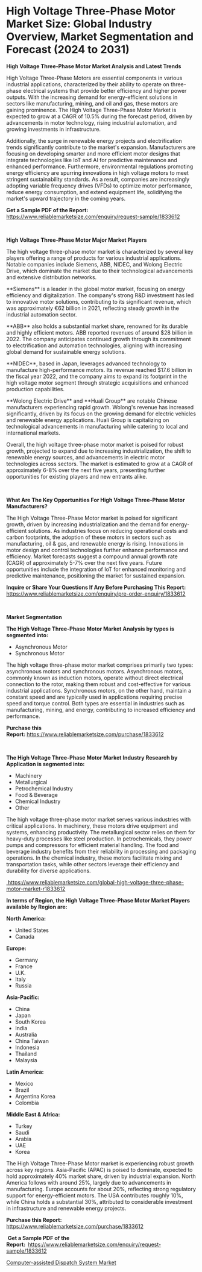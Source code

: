 <p><h1>High Voltage Three-Phase Motor Market Size: Global Industry Overview, Market Segmentation and Forecast (2024 to 2031)</h1></p><p><strong>High Voltage Three-Phase Motor Market Analysis and Latest Trends</strong></p>
<p><p>High Voltage Three-Phase Motors are essential components in various industrial applications, characterized by their ability to operate on three-phase electrical systems that provide better efficiency and higher power outputs. With the increasing demand for energy-efficient solutions in sectors like manufacturing, mining, and oil and gas, these motors are gaining prominence. The High Voltage Three-Phase Motor Market is expected to grow at a CAGR of 10.5% during the forecast period, driven by advancements in motor technology, rising industrial automation, and growing investments in infrastructure. </p><p>Additionally, the surge in renewable energy projects and electrification trends significantly contribute to the market's expansion. Manufacturers are focusing on developing smarter and more efficient motor designs that integrate technologies like IoT and AI for predictive maintenance and enhanced performance. Furthermore, environmental regulations promoting energy efficiency are spurring innovations in high voltage motors to meet stringent sustainability standards. As a result, companies are increasingly adopting variable frequency drives (VFDs) to optimize motor performance, reduce energy consumption, and extend equipment life, solidifying the market's upward trajectory in the coming years.</p></p>
<p><strong>Get a Sample PDF of the Report:&nbsp;</strong> <a href="https://www.reliablemarketsize.com/enquiry/request-sample/1833612?utm_campaign=1133&utm_medium=2&utm_source=Github&utm_content=ia&utm_term=01012025&utm_id=high-voltage-three-phase-motor">https://www.reliablemarketsize.com/enquiry/request-sample/1833612</a></p>
<p>&nbsp;</p>
<p><strong>High Voltage Three-Phase Motor Major Market Players</strong></p>
<p><p>The high voltage three-phase motor market is characterized by several key players offering a range of products for various industrial applications. Notable companies include Siemens, ABB, NIDEC, and Wolong Electric Drive, which dominate the market due to their technological advancements and extensive distribution networks.</p><p>**Siemens** is a leader in the global motor market, focusing on energy efficiency and digitalization. The company's strong R&D investment has led to innovative motor solutions, contributing to its significant revenue, which was approximately €62 billion in 2021, reflecting steady growth in the industrial automation sector.</p><p>**ABB** also holds a substantial market share, renowned for its durable and highly efficient motors. ABB reported revenues of around $28 billion in 2022. The company anticipates continued growth through its commitment to electrification and automation technologies, aligning with increasing global demand for sustainable energy solutions.</p><p>**NIDEC**, based in Japan, leverages advanced technology to manufacture high-performance motors. Its revenue reached $17.6 billion in the fiscal year 2022, and the company aims to expand its footprint in the high voltage motor segment through strategic acquisitions and enhanced production capabilities.</p><p>**Wolong Electric Drive** and **Huali Group** are notable Chinese manufacturers experiencing rapid growth. Wolong's revenue has increased significantly, driven by its focus on the growing demand for electric vehicles and renewable energy applications. Huali Group is capitalizing on technological advancements in manufacturing while catering to local and international markets.</p><p>Overall, the high voltage three-phase motor market is poised for robust growth, projected to expand due to increasing industrialization, the shift to renewable energy sources, and advancements in electric motor technologies across sectors. The market is estimated to grow at a CAGR of approximately 6-8% over the next five years, presenting further opportunities for existing players and new entrants alike.</p></p>
<p>&nbsp;</p>
<p><strong>What Are The Key Opportunities For High Voltage Three-Phase Motor Manufacturers?</strong></p>
<p><p>The High Voltage Three-Phase Motor market is poised for significant growth, driven by increasing industrialization and the demand for energy-efficient solutions. As industries focus on reducing operational costs and carbon footprints, the adoption of these motors in sectors such as manufacturing, oil & gas, and renewable energy is rising. Innovations in motor design and control technologies further enhance performance and efficiency. Market forecasts suggest a compound annual growth rate (CAGR) of approximately 5-7% over the next five years. Future opportunities include the integration of IoT for enhanced monitoring and predictive maintenance, positioning the market for sustained expansion.</p></p>
<p><strong>Inquire or Share Your Questions If Any Before Purchasing This Report:</strong> <a href="https://www.reliablemarketsize.com/enquiry/pre-order-enquiry/1833612?utm_campaign=1133&utm_medium=2&utm_source=Github&utm_content=ia&utm_term=01012025&utm_id=high-voltage-three-phase-motor">https://www.reliablemarketsize.com/enquiry/pre-order-enquiry/1833612</a></p>
<p>&nbsp;</p>
<p><strong>Market Segmentation</strong></p>
<p><strong>The High Voltage Three-Phase Motor Market Analysis by types is segmented into:</strong></p>
<p><ul><li>Asynchronous Motor</li><li>Synchronous Motor</li></ul></p>
<p><p>The high voltage three-phase motor market comprises primarily two types: asynchronous motors and synchronous motors. Asynchronous motors, commonly known as induction motors, operate without direct electrical connection to the rotor, making them robust and cost-effective for various industrial applications. Synchronous motors, on the other hand, maintain a constant speed and are typically used in applications requiring precise speed and torque control. Both types are essential in industries such as manufacturing, mining, and energy, contributing to increased efficiency and performance.</p></p>
<p><strong>Purchase this Report:&nbsp;</strong><a href="https://www.reliablemarketsize.com/purchase/1833612?utm_campaign=1133&utm_medium=2&utm_source=Github&utm_content=ia&utm_term=01012025&utm_id=high-voltage-three-phase-motor">https://www.reliablemarketsize.com/purchase/1833612</a></p>
<p>&nbsp;</p>
<p><strong>The High Voltage Three-Phase Motor Market Industry Research by Application is segmented into:</strong></p>
<p><ul><li>Machinery</li><li>Metallurgical</li><li>Petrochemical Industry</li><li>Food & Beverage</li><li>Chemical Industry</li><li>Other</li></ul></p>
<p><p>The high voltage three-phase motor market serves various industries with critical applications. In machinery, these motors drive equipment and systems, enhancing productivity. The metallurgical sector relies on them for heavy-duty processes like steel production. In petrochemicals, they power pumps and compressors for efficient material handling. The food and beverage industry benefits from their reliability in processing and packaging operations. In the chemical industry, these motors facilitate mixing and transportation tasks, while other sectors leverage their efficiency and durability for diverse applications.</p></p>
<p><a href="https://www.reliablemarketsize.com/global-high-voltage-three-phase-motor-market-r1833612?utm_campaign=1133&utm_medium=2&utm_source=Github&utm_content=ia&utm_term=01012025&utm_id=high-voltage-three-phase-motor">&nbsp;https://www.reliablemarketsize.com/global-high-voltage-three-phase-motor-market-r1833612</a></p>
<p><strong>In terms of Region, the High Voltage Three-Phase Motor Market Players available by Region are:</strong></p>
<p>
    <p> <strong> North America: </strong>
        <ul>
            <li>United States</li>
            <li>Canada</li>
        </ul>
        </p> 
    <p> <strong> Europe: </strong>
        <ul>
            <li>Germany</li>
            <li>France</li>
            <li>U.K.</li>
            <li>Italy</li>
            <li>Russia</li>
        </ul>
        </p> 
    <p> <strong> Asia-Pacific: </strong>
        <ul>
            <li>China</li>
            <li>Japan</li>
            <li>South Korea</li>
            <li>India</li>
            <li>Australia</li>
            <li>China Taiwan</li>
            <li>Indonesia</li>
            <li>Thailand</li>
            <li>Malaysia</li>
        </ul>
        </p> 
    <p> <strong> Latin America: </strong>
        <ul>
            <li>Mexico</li>
            <li>Brazil</li>
            <li>Argentina Korea</li>
            <li>Colombia</li>
        </ul>
        </p> 
    <p> <strong> Middle East & Africa: </strong>
        <ul>
            <li>Turkey</li>
            <li>Saudi</li>
            <li>Arabia</li>
            <li>UAE</li>
            <li>Korea</li>
        </ul>
    </p>
    </p>
<p><p>The High Voltage Three-Phase Motor market is experiencing robust growth across key regions. Asia-Pacific (APAC) is poised to dominate, expected to hold approximately 40% market share, driven by industrial expansion. North America follows with around 25%, largely due to advancements in manufacturing. Europe accounts for about 20%, reflecting strong regulatory support for energy-efficient motors. The USA contributes roughly 10%, while China holds a substantial 30%, attributed to considerable investment in infrastructure and renewable energy projects.</p></p>
<p><strong>Purchase this Report: </strong><a href="https://www.reliablemarketsize.com/purchase/1833612?utm_campaign=1133&utm_medium=2&utm_source=Github&utm_content=ia&utm_term=01012025&utm_id=high-voltage-three-phase-motor">https://www.reliablemarketsize.com/purchase/1833612</a></p>
<p>&nbsp;<strong>Get a Sample PDF of the Report:&nbsp;&nbsp;</strong><a href="https://www.reliablemarketsize.com/enquiry/request-sample/1833612?utm_campaign=1133&utm_medium=2&utm_source=Github&utm_content=ia&utm_term=01012025&utm_id=high-voltage-three-phase-motor">https://www.reliablemarketsize.com/enquiry/request-sample/1833612</a></p>
<p><strong></strong></p>
<p><p><a href="https://github.com/WillieWoodard/Market-Research-Report-List-7/blob/main/computer-assisted-dispatch-system-market.md?utm_campaign=1133&utm_medium=2&utm_source=Github&utm_content=ia&utm_term=01012025&utm_id=high-voltage-three-phase-motor">Computer-assisted Dispatch System Market</a></p></p>